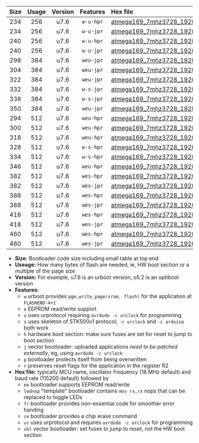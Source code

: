 |Size|Usage|Version|Features|Hex file|
|:-:|:-:|:-:|:-:|:--|
|234|256|u7.6|`w-u-hpr`|[atmega169_7mhz3728_19200bps_ur.hex](https://raw.githubusercontent.com/stefanrueger/urboot/main/atmega169_7mhz3728_19200bps_ur.hex)|
|234|256|u7.6|`w-u-jpr`|[atmega169_7mhz3728_19200bps_ur_vbl.hex](https://raw.githubusercontent.com/stefanrueger/urboot/main/atmega169_7mhz3728_19200bps_ur_vbl.hex)|
|240|256|u7.6|`w-u-hpr`|[atmega169_7mhz3728_19200bps_lednop_ur.hex](https://raw.githubusercontent.com/stefanrueger/urboot/main/atmega169_7mhz3728_19200bps_lednop_ur.hex)|
|240|256|u7.6|`w-u-jpr`|[atmega169_7mhz3728_19200bps_lednop_ur_vbl.hex](https://raw.githubusercontent.com/stefanrueger/urboot/main/atmega169_7mhz3728_19200bps_lednop_ur_vbl.hex)|
|298|384|u7.6|`weu-jpr`|[atmega169_7mhz3728_19200bps_ee_ur_vbl.hex](https://raw.githubusercontent.com/stefanrueger/urboot/main/atmega169_7mhz3728_19200bps_ee_ur_vbl.hex)|
|304|384|u7.6|`weu-jpr`|[atmega169_7mhz3728_19200bps_ee_lednop_ur_vbl.hex](https://raw.githubusercontent.com/stefanrueger/urboot/main/atmega169_7mhz3728_19200bps_ee_lednop_ur_vbl.hex)|
|322|384|u7.6|`weu-jpr`|[atmega169_7mhz3728_19200bps_ee_lednop_fr_ur_vbl.hex](https://raw.githubusercontent.com/stefanrueger/urboot/main/atmega169_7mhz3728_19200bps_ee_lednop_fr_ur_vbl.hex)|
|332|384|u7.6|`w-s-jpr`|[atmega169_7mhz3728_19200bps_vbl.hex](https://raw.githubusercontent.com/stefanrueger/urboot/main/atmega169_7mhz3728_19200bps_vbl.hex)|
|338|384|u7.6|`w-s-jpr`|[atmega169_7mhz3728_19200bps_lednop_vbl.hex](https://raw.githubusercontent.com/stefanrueger/urboot/main/atmega169_7mhz3728_19200bps_lednop_vbl.hex)|
|350|384|u7.6|`weu-jpr`|[atmega169_7mhz3728_19200bps_ee_lednop_fr_ce_ur_vbl.hex](https://raw.githubusercontent.com/stefanrueger/urboot/main/atmega169_7mhz3728_19200bps_ee_lednop_fr_ce_ur_vbl.hex)|
|294|512|u7.6|`weu-hpr`|[atmega169_7mhz3728_19200bps_ee_ur.hex](https://raw.githubusercontent.com/stefanrueger/urboot/main/atmega169_7mhz3728_19200bps_ee_ur.hex)|
|300|512|u7.6|`weu-hpr`|[atmega169_7mhz3728_19200bps_ee_lednop_ur.hex](https://raw.githubusercontent.com/stefanrueger/urboot/main/atmega169_7mhz3728_19200bps_ee_lednop_ur.hex)|
|318|512|u7.6|`weu-hpr`|[atmega169_7mhz3728_19200bps_ee_lednop_fr_ur.hex](https://raw.githubusercontent.com/stefanrueger/urboot/main/atmega169_7mhz3728_19200bps_ee_lednop_fr_ur.hex)|
|328|512|u7.6|`w-s-hpr`|[atmega169_7mhz3728_19200bps.hex](https://raw.githubusercontent.com/stefanrueger/urboot/main/atmega169_7mhz3728_19200bps.hex)|
|334|512|u7.6|`w-s-hpr`|[atmega169_7mhz3728_19200bps_lednop.hex](https://raw.githubusercontent.com/stefanrueger/urboot/main/atmega169_7mhz3728_19200bps_lednop.hex)|
|346|512|u7.6|`weu-hpr`|[atmega169_7mhz3728_19200bps_ee_lednop_fr_ce_ur.hex](https://raw.githubusercontent.com/stefanrueger/urboot/main/atmega169_7mhz3728_19200bps_ee_lednop_fr_ce_ur.hex)|
|382|512|u7.6|`wes-hpr`|[atmega169_7mhz3728_19200bps_ee.hex](https://raw.githubusercontent.com/stefanrueger/urboot/main/atmega169_7mhz3728_19200bps_ee.hex)|
|382|512|u7.6|`wes-jpr`|[atmega169_7mhz3728_19200bps_ee_vbl.hex](https://raw.githubusercontent.com/stefanrueger/urboot/main/atmega169_7mhz3728_19200bps_ee_vbl.hex)|
|388|512|u7.6|`wes-hpr`|[atmega169_7mhz3728_19200bps_ee_lednop.hex](https://raw.githubusercontent.com/stefanrueger/urboot/main/atmega169_7mhz3728_19200bps_ee_lednop.hex)|
|388|512|u7.6|`wes-jpr`|[atmega169_7mhz3728_19200bps_ee_lednop_vbl.hex](https://raw.githubusercontent.com/stefanrueger/urboot/main/atmega169_7mhz3728_19200bps_ee_lednop_vbl.hex)|
|418|512|u7.6|`wes-hpr`|[atmega169_7mhz3728_19200bps_ee_lednop_fr.hex](https://raw.githubusercontent.com/stefanrueger/urboot/main/atmega169_7mhz3728_19200bps_ee_lednop_fr.hex)|
|418|512|u7.6|`wes-jpr`|[atmega169_7mhz3728_19200bps_ee_lednop_fr_vbl.hex](https://raw.githubusercontent.com/stefanrueger/urboot/main/atmega169_7mhz3728_19200bps_ee_lednop_fr_vbl.hex)|
|460|512|u7.6|`wes-hpr`|[atmega169_7mhz3728_19200bps_ee_lednop_fr_ce.hex](https://raw.githubusercontent.com/stefanrueger/urboot/main/atmega169_7mhz3728_19200bps_ee_lednop_fr_ce.hex)|
|460|512|u7.6|`wes-jpr`|[atmega169_7mhz3728_19200bps_ee_lednop_fr_ce_vbl.hex](https://raw.githubusercontent.com/stefanrueger/urboot/main/atmega169_7mhz3728_19200bps_ee_lednop_fr_ce_vbl.hex)|

- **Size:** Bootloader code size including small table at top end
- **Useage:** How many bytes of flash are needed, ie, HW boot section or a multiple of the page size
- **Version:** For example, u7.6 is an urboot version, o5.2 is an optiboot version
- **Features:**
  + `w` urboot provides `pgm_write_page(sram, flash)` for the application at `FLASHEND-4+1`
  + `e` EEPROM read/write support
  + `u` uses urprotocol requiring `avrdude -c urclock` for programming
  + `s` uses skeleton of STK500v1 protocol; `-c urclock` and `-c arduino` both work
  + `h` hardware boot section: make sure fuses are set for reset to jump to boot section
  + `j` vector bootloader: uploaded applications *need to be patched externally*, eg, using `avrdude -c urclock`
  + `p` bootloader protects itself from being overwritten
  + `r` preserves reset flags for the application in the register R2
- **Hex file:** typically MCU name, oscillator frequency (16 MHz default) and baud rate (115200 default) followed by
  + `ee` bootloader supports EEPROM read/write
  + `lednop` "template" bootloader contains `mov rx,rx` nops that can be replaced to toggle LEDs
  + `fr` bootloader provides non-essential code for smoother error handing
  + `ce` bootloader provides a chip erase command
  + `ur` uses urprotocol and requires `avrdude -c urclock` for programming
  + `vbl` vector bootloader: set fuses to jump to reset, not the HW boot section
